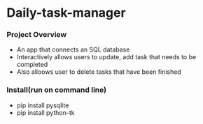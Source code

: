 # Daily-task-manager

### Project Overview
* An app that connects an SQL database
* Interactively allows users to update, add task that needs to be completed
* Also alloows user to delete tasks that have been finished

### Install(run on command line)
- pip install pysqlite
- pip install python-tk
